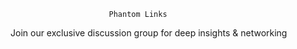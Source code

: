                           Phantom Links                    
Join our exclusive discussion group for deep insights & networking
